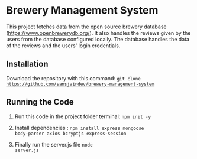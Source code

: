 # Brewery Management System

This project fetches data from the open source brewery database (<a href="https://www.openbrewerydb.org/">https://www.openbrewerydb.org/</a>). It also handles the reviews given by the users from the database configured locally. The database handles the data of the reviews and the users' login credentials.
 
## Installation
Download the repository with this command: <code>git clone https://github.com/sansjaindev/brewery-management-system</code>

## Running the Code
1. Run this code in the project folder terminal: <code>npm init -y </code>

2. Install dependencies : <code>npm install express mongoose body-parser axios bcryptjs express-session</code>

3. Finally run the server.js file <code>node server.js</code>
